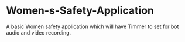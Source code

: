 # Women-s-Safety-Application
A basic Women safety application which will have Timmer to set for bot audio and video recording.
